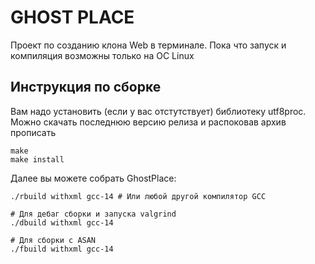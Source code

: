 # GHOST PLACE

Проект по созданию клона Web в терминале. Пока что запуск и компиляция возможны только на ОС Linux

## Инструкция по сборке

Вам надо установить (если у вас отстутствует) библиотеку utf8proc. 
Можно скачать последнюю версию релиза и распоковав архив прописать

```shell
make
make install
```

Далее вы можете собрать GhostPlace:

```shell
./rbuild withxml gcc-14 # Или любой другой компилятор GCC

# Для дебаг сборки и запуска valgrind
./dbuild withxml gcc-14

# Для сборки с ASAN
./fbuild withxml gcc-14
```